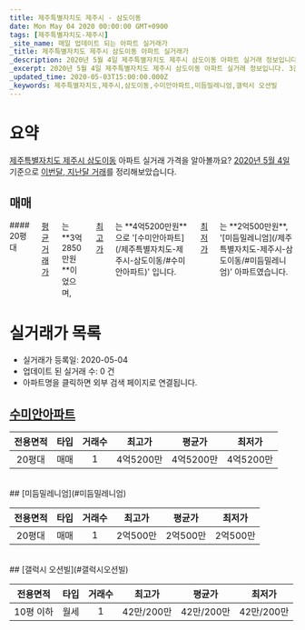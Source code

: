 ```yaml
---
title: 제주특별자치도 제주시 - 삼도이동
date: Mon May 04 2020 00:00:00 GMT+0900
tags: [제주특별자치도-제주시]
_site_name: 매일 업데이트 되는 아파트 실거래가
_title: 제주특별자치도 제주시 삼도이동 아파트 실거래가
_description: 2020년 5월 4일 제주특별자치도 제주시 삼도이동 아파트 실거래 정보입니다. 3건 아파트 정보가 있습니다.
_excerpt: 2020년 5월 4일 제주특별자치도 제주시 삼도이동 아파트 실거래 정보입니다. 3건 아파트 정보가 있습니다.
_updated_time: 2020-05-03T15:00:00.000Z
_keywords: 제주특별자치도,제주시,삼도이동,수미안아파트,미듬밀레니엄,갤럭시 오션빌
---
```





# 요약
<ins>제주특별자치도 제주시 삼도이동</ins> 아파트 실거래 가격을 알아볼까요? <ins>2020년 5월 4일</ins> 기준으로 <ins>이번달, 지난달 거래</ins>를 정리해보았습니다.

## 매매
<div class="container">
<div class="twelve columns" markdown="1">
#### 20평대
<ins>평균 거래가</ins>는 **3억2850만원**이었으며, <ins>최고가</ins>는 **4억5200만원**으로 '[수미안아파트](/제주특별자치도-제주시-삼도이동/#수미안아파트)' 입니다. <ins>최저가</ins>는 **2억500만원**, '[미듬밀레니엄](/제주특별자치도-제주시-삼도이동/#미듬밀레니엄)' 아파트였습니다.
</div>
</div>



# 실거래가 목록
- 실거래가 등록일: 2020-05-04
- 업데이트 된 실거래 수: 0 건
- 아파트명을 클릭하면 외부 검색 페이지로 연결됩니다.

## [수미안아파트](#수미안아파트)

|전용면적|타입|거래수|최고가|평균가|최저가|
|:---:|:---:|:---:|:---:|:---:|:---:|
|20평대|<span class="deal-type-1">매매</span>|1|4억5200만|4억5200만|4억5200만|

<br/>
## [미듬밀레니엄](#미듬밀레니엄)

|전용면적|타입|거래수|최고가|평균가|최저가|
|:---:|:---:|:---:|:---:|:---:|:---:|
|20평대|<span class="deal-type-1">매매</span>|1|2억500만|2억500만|2억500만|

<br/>
## [갤럭시 오션빌](#갤럭시오션빌)

|전용면적|타입|거래수|최고가|평균가|최저가|
|:---:|:---:|:---:|:---:|:---:|:---:|
|10평 이하|<span class="deal-type-3">월세</span>|1|42만/200만|42만/200만|42만/200만|

<br/>



